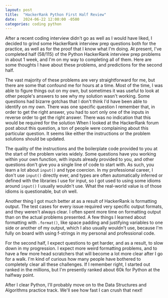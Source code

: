 ```yaml
---
layout: post
title:  "HackerRank Python First Half Review"
date:   2024-06-22 12:00:00 -0500
categories: coding python
---
```

After a recent coding interview didn't go as well as I would have liked, I decided to grind some HackerRank interview prep questions both for the practice, as well as for the proof that I know what I'm doing. At present, I've completed half (58/115) of the Python HackerRank interview prep problems in about 1 week, and I'm on my way to completing all of them. Here are some thoughts I have about these problems, and predictions for the second half.

The vast majority of these problems are very straightforward for me, but there are some that confound me for hours at a time. Most of the time, I was able to figure things out on my own, but sometimes it was useful to look at other people's answers to see why my solution wasn't working. Some questions had bizarre gotchas that I don't think I'd have been able to identify on my own. There was one specific question I remember that, in order to get the right answer, you had to sort only one of the inputs in reverse order to get the right answer. There was no indication that this would be required for the solution When I looked at the HackerRank forum post about this question, a ton of people were complaining about this particular question. It seems like either the instructions or the problem solutions should be updated.

The quality of the instructions and the boilerplate code provided to you at the start of the problem varies widely. Some questions have you working within your own function, with inputs already provided to you, and other questions don't give you a single line of code to start with. As such, you learn a lot about `input()` and type coercion. In my professional career, I don't use `input()` directly ever, and types are often automatically inferred or defined with the libraries I use for input, so I got used to using some idioms around `input()` I usually wouldn't use. What the real-world value is of those idioms is questionable, but oh well.

Another thing I got much better at as a result of HackerRank is formatting output. The test cases for every issue required very specific output formats, and they weren't always clear. I often spent more time on formatting output than on the actual problems presented. A few things I learned about formatting with `.format()`, like space padding and justifying variables to one side or another of my output, which I also usually wouldn't use, because I'm fully on board with using f-strings in my personal and professional code.

For the second half, I expect questions to get harder, and as a result, to slow down in my progression. I expect more weird formatting problems, and to have a few more head scratchers that will become a lot more clear after I go for a walk. I'm kind of curious how many people have bothered to completely clear all these challenges. If I remember right, I started out ranked in the millions, but I'm presently ranked about 60k for Python at the halfway point.

After I clear Python, I'll probably move on to the Data Structures and Algorithms practice track. We'll see how fast I can crush that next!
